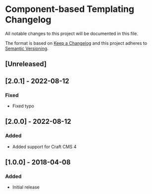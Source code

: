 # Component-based Templating Changelog

All notable changes to this project will be documented in this file.

The format is based on [Keep a Changelog](http://keepachangelog.com/) and this project adheres to [Semantic Versioning](http://semver.org/).

## [Unreleased]

## [2.0.1] - 2022-08-12
### Fixed
- Fixed typo

## [2.0.0] - 2022-08-12
### Added
- Added support for Craft CMS 4

## [1.0.0] - 2018-04-08
### Added
- Initial release
